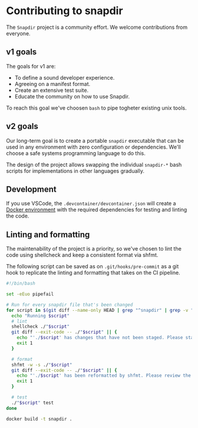 # Contributing to snapdir

The `Snapdir` project is a community effort. We welcome contributions
from everyone.

## v1 goals

The goals for v1 are:

-   To define a sound developer experience.
-   Agreeing on a manifest format.
-   Create an extensive test suite.
-   Educate the community on how to use Snapdir.

To reach this goal we've choosen `bash` to pipe togheter existing unix
tools.

## v2 goals

Our long-term goal is to create a portable `snapdir` executable that can
be used in any environment with zero configuration or dependencies.
We'll choose a safe systems programming language to do this.

The design of the project allows swapping the individual `snapdir-*`
bash scripts for implementations in other languages gradually.

## Development

If you use VSCode, the `.devcontainer/devcontainer.json` will create a
[Docker environment] with the required dependencies for testing and
linting the code.

## Linting and formatting

The maintenability of the project is a priority, so we've chosen to lint
the code using shellcheck and keep a consistent format via shfmt.

The following script can be saved as on `.git/hooks/pre-commit` as a git
hook to replicate the linting and formatting that takes on the CI
pipeline.

``` bash
#!/bin/bash

set -eEuo pipefail

# Run for every snapdir file that's been changed
for script in $(git diff --name-only HEAD | grep "^snapdir" | grep -v ".md"); do
  echo "Running $script"
  # lint
  shellcheck ./"$script"
  git diff --exit-code -- ./"$script" || {
    echo "'./$script' has changes that have not been staged. Please stage or stash them." >&2
    exit 1
  }

  # format
  shfmt -w -s ./"$script"
  git diff --exit-code -- ./"$script" || {
    echo "'./$script' has been reformatted by shfmt. Please review the changes and stage them." >&2
    exit 1
  }

  # test
  ./"$script" test
done

docker build -t snapdir .
```

  [Docker environment]: .devcontainer/Dockerfile.ubuntu
